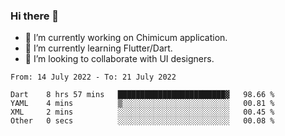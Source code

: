 ### Hi there 👋

<!--
**devcat37/devcat37** is a ✨ _special_ ✨ repository because its `README.md` (this file) appears on your GitHub profile.-->


- 🔭 I’m currently working on Chimicum application.
- 🌱 I’m currently learning Flutter/Dart.
- 👯 I’m looking to collaborate with UI designers.
<!-- - 🤔 I’m looking for help with ... -->

<!--START_SECTION:waka-->

```text
From: 14 July 2022 - To: 21 July 2022

Dart    8 hrs 57 mins   ████████████████████████▓   98.66 %
YAML    4 mins          ▒░░░░░░░░░░░░░░░░░░░░░░░░   00.81 %
XML     2 mins          ░░░░░░░░░░░░░░░░░░░░░░░░░   00.45 %
Other   0 secs          ░░░░░░░░░░░░░░░░░░░░░░░░░   00.08 %
```

<!--END_SECTION:waka-->
